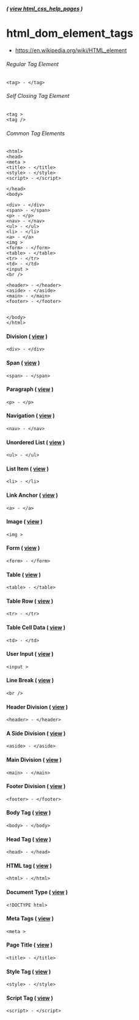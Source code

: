 ##### ( [view html_css_help_pages](https://github.com/students-at-thinkful/html_css_help_pages) )

# html_dom_element_tags

* https://en.wikipedia.org/wiki/HTML_element

###### Regular Tag Element
```
<tag> - </tag>
```

###### Self Closing Tag Element
```
<tag >
<tag />
```
###### Common Tag Elements
```
<html>
<head>
<meta >
<title> - </title>
<style> - </style>
<script> - </script>

</head>
<body>

<div> - </div>
<span> - </span>
<p> - </p>
<nav> - </nav>
<ul> - </ul>
<li> - </li>
<a> - </a>
<img >
<form> - </form>
<table> - </table>
<tr> - </tr>
<td> - </td>
<input >
<br />

<header> - </header>
<aside> - </aside>
<main> - </main>
<footer> - </footer>


</body>
</html>
```

#### Division ( [view](https://github.com/students-at-thinkful/html_dom_element_tags/blob/master/division.md) )
```
<div> - </div>
```

#### Span ( [view](https://github.com/students-at-thinkful/html_dom_element_tags/blob/master/span.md) )
```
<span> - </span>
```

#### Paragraph ( [view](https://github.com/students-at-thinkful/html_dom_element_tags/blob/master/paragraph.md) )
```
<p> - </p>
```

#### Navigation ( [view](https://github.com/students-at-thinkful/html_dom_element_tags/blob/master/navigation.md) )
```
<nav> - </nav>
```

#### Unordered List ( [view](https://github.com/students-at-thinkful/html_dom_element_tags/blob/master/unordered_list.md) )
```
<ul> - </ul>
```

#### List Item ( [view](https://github.com/students-at-thinkful/html_dom_element_tags/blob/master/list_item.md) )
```
<li> - </li>
```

#### Link Anchor ( [view](https://github.com/students-at-thinkful/html_dom_element_tags/blob/master/link_anchor.md) )
```
<a> - </a>
```

#### Image ( [view](https://github.com/students-at-thinkful/html_dom_element_tags/blob/master/image.md) )
```
<img >
```

#### Form ( [view](https://github.com/students-at-thinkful/html_dom_element_tags/blob/master/form.md) )
```
<form> - </form>
```

#### Table ( [view](https://github.com/students-at-thinkful/html_dom_element_tags/blob/master/table.md) )
```
<table> - </table>
```

#### Table Row ( [view](https://github.com/students-at-thinkful/html_dom_element_tags/blob/master/table_row.md) )
```
<tr> - </tr>
```

#### Table Cell Data ( [view](https://github.com/students-at-thinkful/html_dom_element_tags/blob/master/table_cell_data.md) )
```
<td> - </td>
```

#### User Input ( [view](https://github.com/students-at-thinkful/html_dom_element_tags/blob/master/user_input.md) )
```
<input >
```

#### Line Break ( [view](https://github.com/students-at-thinkful/html_dom_element_tags/blob/master/line_break.md) )
```
<br />
```

#### Header Division ( [view](https://github.com/students-at-thinkful/html_dom_element_tags/blob/master/header.md) )
```
<header> - </header>
```

#### A Side Division ( [view](https://github.com/students-at-thinkful/html_dom_element_tags/blob/master/aside.md) )
```
<aside> - </aside>
```

#### Main Division ( [view](https://github.com/students-at-thinkful/html_dom_element_tags/blob/master/main_div.md) )
```
<main> - </main>
```

#### Footer Division ( [view](https://github.com/students-at-thinkful/html_dom_element_tags/blob/master/footer.md) )
```
<footer> - </footer>
```

#### Body Tag ( [view](https://github.com/students-at-thinkful/html_dom_element_tags/blob/master/body.md) )
```
<body> - </body>
```

#### Head Tag ( [view](https://github.com/students-at-thinkful/html_dom_element_tags/blob/master/head.md) )
```
<head> - </head>
```

#### HTML tag ( [view](https://github.com/students-at-thinkful/html_dom_element_tags/blob/master/html.md) )
```
<html> - </html>
```

#### Document Type ( [view](https://github.com/students-at-thinkful/html_dom_element_tags/blob/master/doctype.md) )
```
<!DOCTYPE html>
```

#### Meta Tags ( [view](https://github.com/students-at-thinkful/html_dom_element_tags/blob/master/meta_tags.md) )
```
<meta >
```

#### Page Title ( [view](https://github.com/students-at-thinkful/html_dom_element_tags/blob/master/title_tag.md) )
```
<title> - </title>
```

#### Style Tag ( [view](https://github.com/students-at-thinkful/html_dom_element_tags/blob/master/style_tag.md) )
```
<style> - </style>
```

#### Script Tag ( [view](https://github.com/students-at-thinkful/html_dom_element_tags/blob/master/script.md) )
```
<script> - </script>
```
